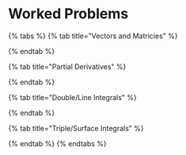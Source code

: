# Worked Problems

{% tabs %}
{% tab title="Vectors and Matricies" %}

{% endtab %}

{% tab title="Partial Derivatives" %}

{% endtab %}

{% tab title="Double/Line Integrals" %}

{% endtab %}

{% tab title="Triple/Surface Integrals" %}

{% endtab %}
{% endtabs %}



